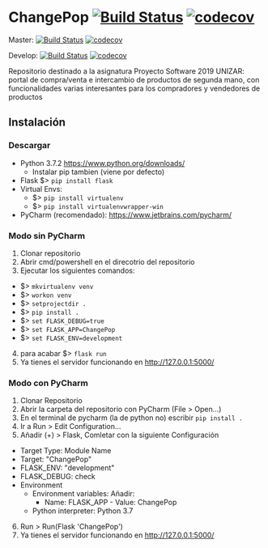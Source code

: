 # ChangePop [![Build Status](https://travis-ci.org/unizar-30226-2019-06/ChangePop-Web.svg?branch=master)](https://travis-ci.org/unizar-30226-2019-06/ChangePop-Web) [![codecov](https://codecov.io/gh/unizar-30226-2019-06/ChangePop-Back/branch/master/graph/badge.svg)](https://codecov.io/gh/unizar-30226-2019-06/ChangePop-Back)



Master: [![Build Status](https://travis-ci.org/unizar-30226-2019-06/ChangePop-Back.svg?branch=master)](https://travis-ci.org/unizar-30226-2019-06/ChangePop-Back) [![codecov](https://codecov.io/gh/unizar-30226-2019-06/ChangePop-Back/branch/master/graph/badge.svg)](https://codecov.io/gh/unizar-30226-2019-06/ChangePop-Back)


Develop: [![Build Status](https://travis-ci.org/unizar-30226-2019-06/ChangePop-Back.svg?branch=develop)](https://travis-ci.org/unizar-30226-2019-06/ChangePop-Back) [![codecov](https://codecov.io/gh/unizar-30226-2019-06/ChangePop-Back/branch/develop/graph/badge.svg)](https://codecov.io/gh/unizar-30226-2019-06/ChangePop-Back)




Repositorio destinado a la asignatura Proyecto Software 2019 UNIZAR: portal de compra/venta e intercambio de productos de segunda mano, con funcionalidades varias interesantes para los compradores y vendedores de productos

## Instalación

### Descargar
- Python 3.7.2 https://www.python.org/downloads/
  - Instalar pip tambien (viene por defecto)
- Flask $> ```pip install flask```
- Virtual Envs:
  - $> ```pip install virtualenv```
  - $> ```pip install virtualenvwrapper-win```
- PyCharm (recomendado): https://www.jetbrains.com/pycharm/

### Modo sin PyCharm
1) Clonar repositorio
2) Abrir cmd/powershell en el direcotrio del repositorio
3) Ejecutar los siguientes comandos:
  - $> ```mkvirtualenv venv```
  - $> ```workon venv```
  - $> ```setprojectdir .```
  - $> ```pip install .```
  - $> ```set FLASK_DEBUG=true```
  - $> ```set FLASK_APP=ChangePop```
  - $> ```set FLASK_ENV=development```
4) para acabar $> ```flask run```
7) Ya tienes el servidor funcionando en http://127.0.0.1:5000/

### Modo con PyCharm
1) Clonar Repositorio
2) Abrir la carpeta del repositorio con PyCharm (File > Open...)
3) En el terminal de pycharm (la de python no) escribir ```pip install .```
4) Ir a Run > Edit Configuration...
5) Añadir (+) > Flask, Comletar con la siguiente Configuración
  - Target Type: Module Name
  - Target: "ChangePop"
  - FLASK_ENV: "development"
  - FLASK_DEBUG: check
  - Environment
    - Environment variables: Añadir:
      - Name: FLASK_APP - Value: ChangePop
    - Python interpreter: Python 3.7
6) Run > Run(Flask 'ChangePop')
7) Ya tienes el servidor funcionando en http://127.0.0.1:5000/
